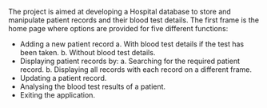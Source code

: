 The project is aimed at developing a Hospital database to store and manipulate patient records and their blood test details. The first frame is the home page where options are provided for five different functions:
- Adding a new patient record
    a. With blood test details if the test has been taken.
    b. Without blood test details.
- Displaying patient records by:
    a. Searching for the required patient record.
    b. Displaying all records with each record on a different frame.
- Updating a patient record.
- Analysing the blood test results of a patient.
- Exiting the application.
